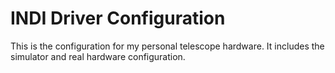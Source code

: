 # INDI Driver Configuration

This is the configuration for my personal telescope hardware. It includes the simulator and real hardware configuration.